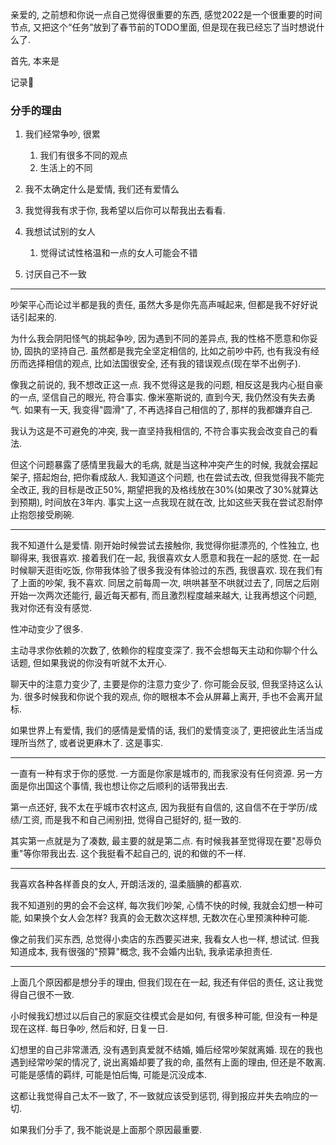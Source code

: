 亲爱的, 之前想和你说一点自己觉得很重要的东西, 感觉2022是一个很重要的时间节点, 又把这个“任务”放到了春节前的TODO里面, 但是现在我已经忘了当时想说什么了.



首先, 本来是







记录📝











### 分手的理由

1. 我们经常争吵, 很累
   1. 我们有很多不同的观点
   2. 生活上的不同

2. 我不太确定什么是爱情, 我们还有爱情么

3. 我觉得我有求于你, 我希望以后你可以帮我出去看看.
4. 我想试试别的女人
   1. 觉得试试性格温和一点的女人可能会不错
5. 讨厌自己不一致

----

吵架平心而论过半都是我的责任, 虽然大多是你先高声喊起来, 但都是我不好好说话引起来的. 

为什么我会阴阳怪气的挑起争吵, 因为遇到不同的差异点, 我的性格不愿意和你妥协, 固执的坚持自己. 虽然都是我完全坚定相信的, 比如之前吵中药, 也有我没有经历而选择相信的观点, 比如法国很安全, 还有我的错误观点(现在举不出例子). 

像我之前说的, 我不想改正这一点. 我不觉得这是我的问题, 相反这是我内心挺自豪的一点, 坚信自己的眼光, 符合事实.  像米塞斯说的, 直到今天, 我仍然没有失去勇气. 如果有一天, 我变得"圆滑"了, 不再选择自己相信的了, 那样的我都嫌弃自己.

我认为这是不可避免的冲突, 我一直坚持我相信的, 不符合事实我会改变自己的看法. 

但这个问题暴露了感情里我最大的毛病, 就是当这种冲突产生的时候, 我就会摆起架子, 搭起炮台, 把你看成敌人. 我知道这个问题, 也在尝试去改, 但我觉得我不能完全改正, 我的目标是改正50%, 期望把我的及格线放在30%(如果改了30%就算达到预期), 时间放在3年内. 事实上这一点我现在就在改, 比如这些天我在尝试忍耐停止抱怨接受刷碗.

----

我不知道什么是爱情. 刚开始时候尝试去接触你, 我觉得你挺漂亮的, 个性独立, 也聊得来, 我很喜欢. 接着我们在一起, 我很喜欢女人愿意和我在一起的感觉. 在一起时候聊天逛街吃饭, 你带我体验了很多我没有体验过的东西, 我很喜欢. 现在我们有了上面的吵架, 我不喜欢. 同居之前每周一次, 哄哄甚至不哄就过去了, 同居之后刚开始一次两次还能行, 最近每天都有, 而且激烈程度越来越大, 让我再想这个问题, 我对你还有没有感觉. 

性冲动变少了很多. 

主动寻求你依赖的次数了, 依赖你的程度变深了. 我不会想每天主动和你聊个什么话题, 但如果我说的你没有听就不太开心.

聊天中的注意力变少了, 主要是你的注意力变少了. 你可能会反驳, 但我坚持这么认为. 很多时候我和你说个我的观点, 你的眼根本不会从屏幕上离开, 手也不会离开鼠标. 

如果世界上有爱情, 我们的感情是爱情的话, 我们的爱情变淡了, 更把彼此生活当成理所当然了, 或者说更麻木了. 这是事实.

----

一直有一种有求于你的感觉. 一方面是你家是城市的, 而我家没有任何资源. 另一方面是你出国这个事情, 我也想让你之后顺利的话带我出去. 

第一点还好, 我不太在乎城市农村这点, 因为我挺有自信的, 这自信不在于学历/成绩/工资, 而是我不和自己闹别扭, 觉得自己挺好的, 挺一致的. 

其实第一点就是为了凑数, 最主要的就是第二点. 有时候我甚至觉得现在要"忍辱负重"等你带我出去. 这个我挺看不起自己的, 说的和做的不一样. 

----

我喜欢各种各样善良的女人, 开朗活泼的, 温柔腼腆的都喜欢. 

我不知道别的男的会不会这样, 每次我们吵架, 心情不快的时候, 我就会幻想一种可能, 如果换个女人会怎样? 我真的会无数次这样想, 无数次在心里预演种种可能.

像之前我们买东西, 总觉得小卖店的东西要买进来, 我看女人也一样, 想试试. 但我知道成本, 我有很强的"预算"概念, 我不会婚内出轨, 我承诺承担责任.

-----

上面几个原因都是想分手的理由, 但我们现在在一起, 我还有伴侣的责任, 这让我觉得自己很不一致.

小时候我幻想过以后自己的家庭交往模式会是如何, 有很多种可能, 但没有一种是现在这样. 每日争吵, 然后和好, 日复一日. 

幻想里的自己非常潇洒, 没有遇到真爱就不结婚, 婚后经常吵架就离婚. 现在的我也遇到经常吵架的情况了, 说出离婚却要了我的命, 虽然有上面的理由, 但还是不敢离. 可能是感情的羁绊, 可能是怕后悔, 可能是沉没成本.

这都让我觉得自己太不一致了, 不一致就应该受到惩罚, 得到报应并失去响应的一切. 





如果我们分手了, 我不能说是上面那个原因最重要.





